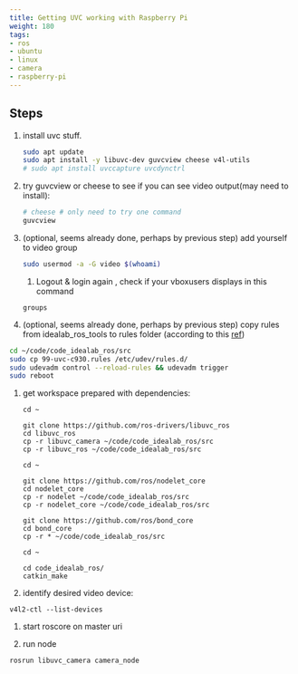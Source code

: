 ```yaml
---
title: Getting UVC working with Raspberry Pi
weight: 180
tags:
- ros
- ubuntu
- linux
- camera
- raspberry-pi
---
```


## Steps


1. install uvc stuff.

    ```bash
    sudo apt update
    sudo apt install -y libuvc-dev guvcview cheese v4l-utils
    # sudo apt install uvccapture uvcdynctrl
    ```

1. try guvcview or cheese to see if you can see video output(may need to install):

    ```bash
    # cheese # only need to try one command
    guvcview
    ```

1. (optional, seems already done, perhaps by previous step) add yourself to video group

      ```bash
      sudo usermod -a -G video $(whoami)
      ```

      1. Logout & login again , check if your vboxusers displays in this command

      ```
      groups
      ```


1. (optional, seems already done, perhaps by previous step)  copy rules from idealab_ros_tools to rules folder (according to this [ref](http://wiki.ros.org/libuvc_camera))

```bash
cd ~/code/code_idealab_ros/src
sudo cp 99-uvc-c930.rules /etc/udev/rules.d/
sudo udevadm control --reload-rules && udevadm trigger
sudo reboot
```

1. get workspace prepared with dependencies:

    ```
    cd ~

    git clone https://github.com/ros-drivers/libuvc_ros
    cd libuvc_ros
    cp -r libuvc_camera ~/code/code_idealab_ros/src
    cp -r libuvc_ros ~/code/code_idealab_ros/src

    cd ~

    git clone https://github.com/ros/nodelet_core
    cd nodelet_core
    cp -r nodelet ~/code/code_idealab_ros/src
    cp -r nodelet_core ~/code/code_idealab_ros/src

    git clone https://github.com/ros/bond_core
    cd bond_core
    cp -r * ~/code/code_idealab_ros/src

    cd ~

    cd code_idealab_ros/
    catkin_make
    ```

1. identify desired video device:

```
v4l2-ctl --list-devices
```

1. start roscore on master uri

1. run node

```
rosrun libuvc_camera camera_node
```
